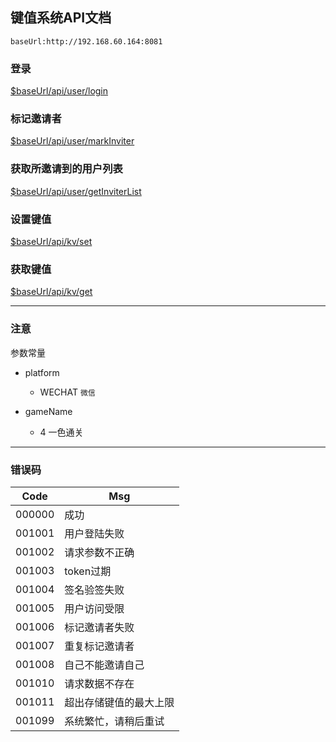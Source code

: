 ## 键值系统API文档

`baseUrl:http://192.168.60.164:8081`

### 登录

[$baseUrl/api/user/login](http://192.168.60.164:8084/swagger-ui.html#/user-controller)

### 标记邀请者

[$baseUrl/api/user/markInviter](http://192.168.60.164:8084/swagger-ui.html#/user-controller)

### 获取所邀请到的用户列表

[$baseUrl/api/user/getInviterList](http://192.168.60.164:8084/swagger-ui.html#/user-controller)

### 设置键值

[$baseUrl/api/kv/set](http://192.168.60.164:8082/swagger-ui.html#/kv-controller)

### 获取键值

[$baseUrl/api/kv/get](http://192.168.60.164:8082/swagger-ui.html#/kv-controller)



-----

### 注意

参数常量

- platform

  - WECHAT `微信`

- gameName

  - 4 一色通关


------

### 错误码



| Code   | Msg              |
| ------ | ---------------- |
| 000000 | 成功             |
| 001001 | 用户登陆失败     |
| 001002 | 请求参数不正确   |
| 001003 | token过期        |
| 001004 | 签名验签失败     |
| 001005 | 用户访问受限     |
| 001006 | 标记邀请者失败   |
| 001007 | 重复标记邀请者   |
| 001008 | 自己不能邀请自己 |
| 001010 | 请求数据不存在 |
| 001011 | 超出存储键值的最大上限 |
| 001099 | 系统繁忙，请稍后重试 |

